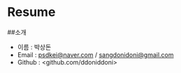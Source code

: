 # Resume

##소개

* 이름 : 박상돈
* Email : psdkei@naver.com / sangdonidoni@gmail.com
* Github : <github.com/ddoniddoni>

